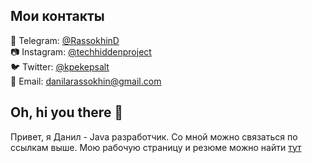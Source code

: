 ## Мои контакты
📱 Telegram: [@RassokhinD](https://t.me/RassokhinD)
<br>📷 Instagram: [@techhiddenproject](https://www.instagram.com/techhiddenproject/)
<br>🐦 Twitter: [@kpekepsalt](https://twitter.com/kpekepsalt)
<br>📧 Email: danilarassokhin@gmail.com

## Oh, hi you there 👋
Привет, я Данил - Java разработчик. Со мной можно связаться по ссылкам выше. Мою рабочую страницу и резюме можно найти [тут](https://hiddenproject.tech)

